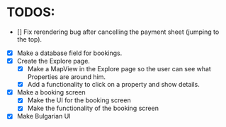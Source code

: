 # TODOS:

- [] Fix rerendering bug after cancelling the payment sheet (jumping to the top).
- [x] Make a database field for bookings.
- [x] Create the Explore page.
  - [x] Make a MapView in the Explore page so the user can see what Properties are around him.
  - [x] Add a functionality to click on a property and show details.
- [x] Make a booking screen
  - [x] Make the UI for the booking screen
  - [x] Make the functionality of the booking screen
- [x] Make Bulgarian UI
